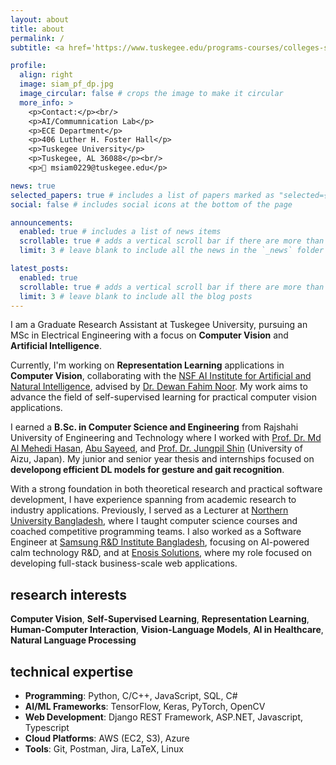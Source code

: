 ```yaml
---
layout: about
title: about
permalink: /
subtitle: <a href='https://www.tuskegee.edu/programs-courses/colleges-schools/coe/electrical-engineering'>ECE Department</a>, Tuskegee University, Tuskegee, AL

profile:
  align: right
  image: siam_pf_dp.jpg
  image_circular: false # crops the image to make it circular
  more_info: >
    <p>Contact:</p><br/>
    <p>AI/Commumnication Lab</p>
    <p>ECE Department</p>
    <p>406 Luther H. Foster Hall</p>
    <p>Tuskegee University</p>
    <p>Tuskegee, AL 36088</p><br/>
    <p>📮 msiam0229@tuskegee.edu</p>

news: true
selected_papers: true # includes a list of papers marked as "selected={true}"
social: false # includes social icons at the bottom of the page

announcements:
  enabled: true # includes a list of news items
  scrollable: true # adds a vertical scroll bar if there are more than 3 news items
  limit: 3 # leave blank to include all the news in the `_news` folder

latest_posts:
  enabled: true
  scrollable: true # adds a vertical scroll bar if there are more than 3 new posts items
  limit: 3 # leave blank to include all the blog posts
---
```


I am a Graduate Research Assistant at Tuskegee University, pursuing an MSc in Electrical Engineering with a focus on **Computer Vision** and **Artificial Intelligence**.

Currently, I'm working on **Representation Learning** applications in **Computer Vision**, collaborating with the [NSF AI Institute for Artificial and Natural Intelligence](https://arni-institute.org/), advised by [Dr. Dewan Fahim Noor](https://www.tuskegee.edu/programs-courses/colleges-schools/coe/electrical-engineering/ee-faculty-staff/dewan-noor). My work aims to advance the field of self-supervised learning for practical computer vision applications.

I earned a **B.Sc. in Computer Science and Engineering** from Rajshahi University of Engineering and Technology where I worked with [Prof. Dr. Md Al Mehedi Hasan](https://scholar.google.com/citations?user=kMspjFIAAAAJ&hl=en), [Abu Sayeed](https://www.cse.ruet.ac.bd/abusayeedcse), and [Prof. Dr. Jungpil Shin](https://u-aizu.ac.jp/labs/is-pp/pplab/shin.html) (University of Aizu, Japan). My junior and senior year thesis and internships focused on **developong efficient DL models for gesture and gait recognition**.

With a strong foundation in both theoretical research and practical software development, I have experience spanning from academic research to industry applications. Previously, I served as a Lecturer at [Northern University Bangladesh](https://nub.ac.bd/), where I taught computer science courses and coached competitive programming teams. I also worked as a Software Engineer at [Samsung R&D Institute Bangladesh](https://research.samsung.com/srbd), focusing on AI-powered calm technology R&D, and at [Enosis Solutions](https://www.enosisbd.com/), where my role focused on developing full-stack business-scale web applications.

## research interests

**Computer Vision**, **Self-Supervised Learning**, **Representation Learning**, **Human-Computer Interaction**, **Vision-Language Models**, **AI in Healthcare**, **Natural Language Processing**

## technical expertise

- **Programming**: Python, C/C++, JavaScript, SQL, C#
- **AI/ML Frameworks**: TensorFlow, Keras, PyTorch, OpenCV
- **Web Development**: Django REST Framework, ASP.NET, Javascript, Typescript
- **Cloud Platforms**: AWS (EC2, S3), Azure
- **Tools**: Git, Postman, Jira, LaTeX, Linux
